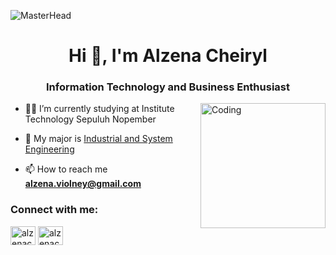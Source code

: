 ![MasterHead](https://user-images.githubusercontent.com/86270481/214122618-1bf43327-cdef-456e-81fe-fc71a9070c07.gif)
<h1 align="center">Hi 👋, I'm Alzena Cheiryl</h1>
<h3 align="center">Information Technology and Business Enthusiast</h3>
<img align="right" alt="Coding" width="200" src="https://i.pinimg.com/originals/f0/f0/d9/f0f0d932d6e39c7af5aa305cbd8da735.gif">


- 👨‍💻 I’m currently studying at Institute Technology Sepuluh Nopember

- 📝 My major is [Industrial and System Engineering](https://www.its.ac.id/tindustri/en/home/)

- 📫 How to reach me **alzena.violney@gmail.com**

<h3 align="left">Connect with me:</h3>
<p align="left">
<a href="https://linkedin.com/in/alzenacheiryl" target="blank"><img align="center" src="https://raw.githubusercontent.com/rahuldkjain/github-profile-readme-generator/master/src/images/icons/Social/linked-in-alt.svg" alt="alzenacheiryl" height="30" width="40" /></a>
<a href="https://instagram.com/alzenacheiryl" target="blank"><img align="center" src="https://raw.githubusercontent.com/rahuldkjain/github-profile-readme-generator/master/src/images/icons/Social/instagram.svg" alt="alzenacheiryl" height="30" width="40" /></a>
</p>
